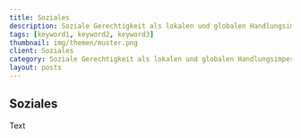 ```yaml
---
title: Soziales
description: Soziale Gerechtigkeit als lokalen und globalen Handlungsimperativ wiederentdecken
tags: [keyword1, keyword2, keyword3]
thumbnail: img/themen/muster.png
client: Soziales
category: Soziale Gerechtigkeit als lokalen und globalen Handlungsimperativ wiederentdecken
layout: posts
---
```

## Soziales

Text
